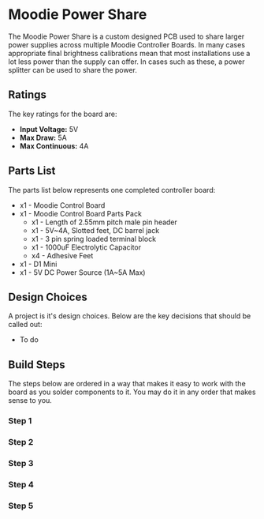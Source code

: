 # Moodie Power Share
The Moodie Power Share is a custom designed PCB used to share larger power supplies across multiple Moodie Controller Boards. In many cases appropriate final brightness calibrations mean that most installations use a lot less power than the supply can offer. In cases such as these, a power splitter can be used to share the power.

## Ratings
The key ratings for the board are:

- __Input Voltage:__ 5V
- __Max Draw:__ 5A
- __Max Continuous:__ 4A

## Parts List
The parts list below represents one completed controller board:

- x1 - Moodie Control Board
- x1 - Moodie Control Board Parts Pack
  - x1 - Length of 2.55mm pitch male pin header
  - x1 - 5V~4A, Slotted feet, DC barrel jack
  - x1 - 3 pin spring loaded terminal block
  - x1 - 1000uF Electrolytic Capacitor
  - x4 - Adhesive Feet
- x1 - D1 Mini
- x1 - 5V DC Power Source (1A~5A Max)

## Design Choices
A project is it's design choices. Below are the key decisions that should be called out:

- To do

## Build Steps
The steps below are ordered in a way that makes it easy to work with the board as you solder components to it. You may do it in any order that makes sense to you.

### Step 1

### Step 2

### Step 3

### Step 4

### Step 5
